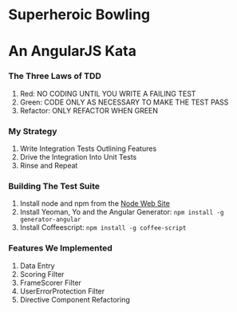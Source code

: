 # Superheroic Bowling
# An AngularJS Kata

### The Three Laws of TDD
1. Red: NO CODING UNTIL YOU WRITE A FAILING TEST
1. Green: CODE ONLY AS NECESSARY TO MAKE THE TEST PASS
1. Refactor: ONLY REFACTOR WHEN GREEN

### My Strategy
1. Write Integration Tests Outlining Features
1. Drive the Integration Into Unit Tests
1. Rinse and Repeat

### Building The Test Suite

1. Install node and npm from the [Node Web Site](http://www.nodejs.org)
1. Install Yeoman, Yo and the Angular Generator: `npm install -g generator-angular`
1. Install Coffeescript: `npm install -g coffee-script`

### Features We Implemented
1. Data Entry
1. Scoring Filter
1. FrameScorer Filter
1. UserErrorProtection Filter
1. Directive Component Refactoring


